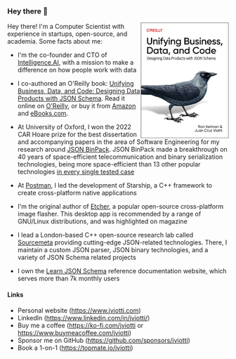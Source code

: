 ### Hey there 👋

[<img src="cover.png" align="right" width="200">](https://learning.oreilly.com/library/view/unifying-business-data/9781098144999/)

Hey there! I'm a Computer Scientist with experience in startups, open-source,
and academia. Some facts about me: 

- I'm the co-founder and CTO of [Intelligence.AI](https://www.intelligence.ai), with a mission
  to make a difference on how people work with data

- I co-authored an O'Reilly book: [Unifying Business, Data, and Code: Designing
  Data Products with JSON
  Schema](https://learning.oreilly.com/library/view/unifying-business-data/9781098144999/).
  Read it online on
  [O'Reilly](https://learning.oreilly.com/library/view/unifying-business-data/9781098144999/),
  or buy it from [Amazon](https://www.amazon.com/_/dp/1098145003) and
  [eBooks.com](https://www.ebooks.com/search/?term=9781098145002&affid=OMI5374258).

- At University of Oxford, I won the 2022 CAR Hoare prize for the best
  dissertation and accompanying papers in the area of Software Engineering for
  my research around [JSON BinPack](https://www.jsonbinpack.org). JSON BinPack
  made a breakthrough on 40 years of space-efficient telecommunication and
  binary serialization technologies, being more space-efficient than 13 other
  popular technologies [in every single tested
  case](https://arxiv.org/abs/2211.12799)

- At [Postman](https://www.postman.com), I led the development of Starship, a
  C++ framework to create cross-platform native applications 

- I'm the original author of [Etcher](https://www.balena.io/etcher/), a popular
  open-source cross-platform image flasher. This desktop app is recommended by
  a range of GNU/Linux distributions, and was highlighted on magazine

- I lead a London-based C++ open-source research lab called
  [Sourcemeta](https://www.sourcemeta.com) providing cutting-edge JSON-related
  technologies. There, I maintain a custom JSON parser, JSON binary
  technologies, and a variety of JSON Schema related projects 

- I own the [Learn JSON Schema](https://www.learnjsonschema.com/) reference
  documentation website, which serves more than 7k monthly users

#### Links

- Personal website (https://www.jviotti.com)
- LinkedIn (https://www.linkedin.com/in/jviotti/)
- Buy me a coffee (https://ko-fi.com/jviotti or https://www.buymeacoffee.com/jviotti)
- Sponsor me on GitHub (https://github.com/sponsors/jviotti)
- Book a 1-on-1 (https://topmate.io/jviotti)

